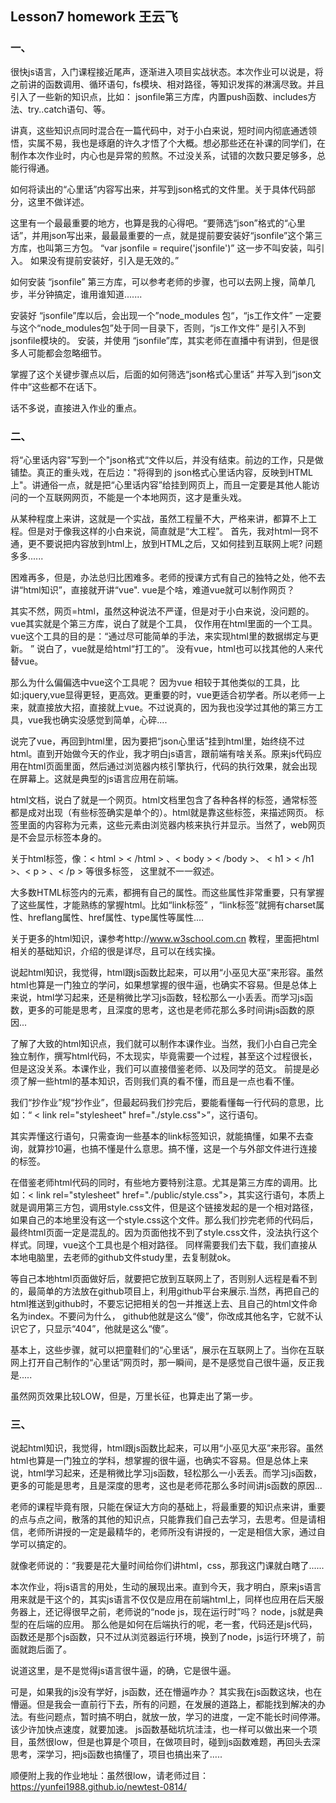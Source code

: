 ## Lesson7 homework  王云飞

### 一、

很快js语言，入门课程接近尾声，逐渐进入项目实战状态。本次作业可以说是，将之前讲的函数调用、循环语句，fs模块、相对路径，等知识发挥的淋漓尽致。并且引入了一些新的知识点，比如： jsonfile第三方库，内置push函数、includes方法、try..catch语句、等。

讲真，这些知识点同时混合在一篇代码中，对于小白来说，短时间内彻底通透领悟，实属不易，我也是琢磨的许久才悟了个大概。想必那些还在补课的同学们，在制作本次作业时，内心也是异常的煎熬。不过没关系，试错的次数只要足够多，总能行得通。

如何将读出的“心里话”内容写出来，并写到json格式的文件里。关于具体代码部分，这里不做详述。

这里有一个最最重要的地方，也算是我的心得吧。“要筛选“json”格式的“心里话”，并用json写出来，最最最重要的一点，就是提前要安装好“jsonfile”这个第三方库，也叫第三方包。  “var jsonfile = require('jsonfile')”  这一步不叫安装，叫引入。 如果没有提前安装好，引入是无效的。”

如何安装 “jsonfile” 第三方库，可以参考老师的步骤，也可以去网上搜，简单几步，半分钟搞定，谁用谁知道.......

安装好 “jsonfile”库以后，会出现一个”node_modules 包“，“js工作文件” 一定要与这个“node_modules包”处于同一目录下，否则，“js工作文件” 是引入不到 jsonfile模块的。 安装，并使用 “jsonfile”库，其实老师在直播中有讲到，但是很多人可能都会忽略细节。

掌握了这个关键步骤点以后，后面的如何筛选“json格式心里话” 并写入到“json文件中”这些都不在话下。

话不多说，直接进入作业的重点。

### 二、

将“心里话内容"写到一个"json格式“文件以后，并没有结束。前边的工作，只是做铺垫。真正的重头戏，在后边："将得到的 json格式心里话内容，反映到HTML上"。讲通俗一点，就是把“心里话内容”给挂到网页上，而且一定要是其他人能访问的一个互联网网页，不能是一个本地网页，这才是重头戏。

从某种程度上来讲，这就是一个实战，虽然工程量不大，严格来讲，都算不上工程。但是对于像我这样的小白来说，简直就是“大工程”。 首先，我对html一窍不通，更不要说把内容放到html上，放到HTML之后，又如何挂到互联网上呢? 问题多多......

困难再多，但是，办法总归比困难多。老师的授课方式有自己的独特之处，他不去讲“html知识”，直接就开讲“vue". vue是个啥，难道vue就可以制作网页？ 

其实不然，网页=html，虽然这种说法不严谨，但是对于小白来说，没问题的。 vue其实就是个第三方库，说白了就是个工具， 仅作用在html里面的一个工具。vue这个工具的目的是：“通过尽可能简单的手法，来实现html里的数据绑定与更新。 ” 说白了，vue就是给html“打工的”。 没有vue，html也可以找其他的人来代替vue。

那么为什么偏偏选中vue这个工具呢？ 因为vue 相较于其他类似的工具，比如:jquery,vue显得更轻，更高效。更重要的时，vue更适合初学者。所以老师一上来，就直接放大招，直接就上vue。不过说真的，因为我也没学过其他的第三方工具，vue我也确实没感觉到简单，心碎....

说完了vue，再回到html里，因为要把“json心里话”挂到html里，始终绕不过html。直到开始做今天的作业，我才明白js语言，跟前端有啥关系。原来js代码应用在html页面里面，然后通过浏览器内核引擎执行，代码的执行效果，就会出现在屏幕上。这就是典型的js语言应用在前端。

html文档，说白了就是一个网页。html文档里包含了各种各样的标签，通常标签都是成对出现（有些标签确实是单个的）。html就是靠这些标签，来描述网页。 标签里面的内容称为元素，这些元素由浏览器内核来执行并显示。当然了，web网页是不会显示标签本身的。 

关于html标签，像：< html >  < /html > 、< body >  < /body >、 < h1 > < /h1 >、< p > 、< /p > 等很多标签， 这里就不一一叙述。

大多数HTML标签内的元素，都拥有自己的属性。而这些属性非常重要，只有掌握了这些属性，才能熟练的掌握html。比如“link标签” ，“link标签”就拥有charset属性、hreflang属性、href属性、type属性等属性....

关于更多的html知识，课参考http://www.w3school.com.cn  教程，里面把html相关的基础知识，介绍的很是详尽，且可以在线实操。

说起html知识，我觉得，html跟js函数比起来，可以用“小巫见大巫”来形容。虽然html也算是一门独立的学问，如果想掌握的很牛逼，也确实不容易。但是总体上来说，html学习起来，还是稍微比学习js函数，轻松那么一小丢丢。而学习js函数，更多的可能是思考，且深度的思考，这也是老师花那么多时间讲js函数的原因...

了解了大致的html知识点，我们就可以制作本课作业。当然，我们小白自己完全独立制作，撰写html代码，不太现实，毕竟需要一个过程，甚至这个过程很长，但是这没关系。本课作业，我们可以直接借鉴老师、以及同学的范文。 前提是必须了解一些html的基本知识，否则我们真的看不懂，而且是一点也看不懂。

我们“抄作业”规“抄作业”，但最起码我们抄完后，要能看懂每一行代码的意思，比如：“ < link rel="stylesheet"  href="./style.css">”，这行语句。

其实弄懂这行语句，只需查询一些基本的link标签知识，就能搞懂，如果不去查询，就算抄10遍，也搞不懂是什么意思。搞不懂，这是一个与外部文件进行连接的标签。

在借鉴老师html代码的同时，有些地方要特别注意。尤其是第三方库的调用。比如：< link rel="stylesheet" href="./public/style.css">，其实这行语句，本质上就是调用第三方包，调用style.css文件，但是这个链接发起的是一个相对路径，如果自己的本地里没有这一个style.css这个文件。那么我们抄完老师的代码后，最终html页面一定是混乱的。因为页面他找不到了style.css文件，没法执行这个样式。同理，vue这个工具也是个相对路径。 同样需要我们去下载，我们直接从本地电脑里，去老师的github文件study里，去复制就ok。

等自己本地html页面做好后，就要把它放到互联网上了，否则别人远程是看不到的，最简单的方法放在github项目上，利用github平台来展示.当然，再把自己的html推送到github时，不要忘记把相关的包一并推送上去、且自己的html文件命名为index。不要问为什么， github他就是这么“傻”，你改成其他名字，它就不认识它了，只显示“404”，他就是这么“傻”。

基本上，这些步骤，就可以把童鞋们的“心里话”，展示在互联网上了。当你在互联网上打开自己制作的“心里话”网页时，那一瞬间，是不是感觉自己很牛逼，反正我是.....

虽然网页效果比较LOW，但是，万里长征，也算走出了第一步。

### 三、

说起html知识，我觉得，html跟js函数比起来，可以用“小巫见大巫”来形容。虽然html也算是一门独立的学科，想掌握的很牛逼，也确实不容易。但是总体上来说，html学习起来，还是稍微比学习js函数，轻松那么一小丢丢。而学习js函数，更多的可能是思考，且是深度的思考，这也是老师花那么多时间讲js函数的原因...

老师的课程毕竟有限，只能在保证大方向的基础上，将最重要的知识点来讲，重要的点与点之间，散落的其他的知识点，只能靠我们自己去学习，去思考。但是请相信，老师所讲授的一定是最精华的，老师所没有讲授的，一定是相信大家，通过自学可以搞定的。

就像老师说的：“我要是花大量时间给你们讲html，css，那我这门课就白瞎了......

本次作业，将js语言的用处，生动的展现出来。直到今天，我才明白，原来js语言用来就是干这个的，其实js语言不仅仅是应用在前端html上，同样也应用在后天服务器上，还记得很早之前，老师说的“node js，现在运行时”吗？ node，js就是典型的在后端的应用。 那么他是如何在后端执行的呢，老一套，代码还是js代码，函数还是那个js函数，只不过从浏览器运行环境，换到了node，js运行环境了，前面就跑后面了。

说道这里，是不是觉得js语言很牛逼，的确，它是很牛逼。 

可是，如果我的js没有学好，js函数，还在懵逼咋办？ 其实我在js函数这块，也在懵逼。但是我会一直前行下去，所有的问题，在发展的道路上，都能找到解决的办法。有些问题点，暂时搞不明白，就放一放，学习的进度，一定不能长时间停滞。该少许加快点速度，就要加速。 js函数基础坑坑洼洼，也一样可以做出来一个项目，虽然很low，但是也算是个项目，在做项目时，碰到js函数难题，再回头去深思考，深学习，把js函数也搞懂了，项目也搞出来了.....

顺便附上我的作业地址：虽然很low，请老师过目：https://yunfei1988.github.io/newtest-0814/

